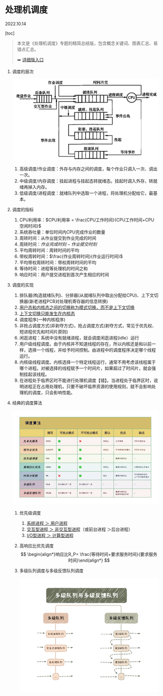 # 处理机调度

2022.10.14

[toc]

> 本文是《处理机调度》专题的精简总结版，包含概念关键词、图表汇总、易错点汇总。
>
> ➡️ [详细版入口](./处理机调度(详细版).md)

1. 调度的层次

   ![img](./resources/IMG_0272.jpg)

   1. 高级调度/作业调度：外存与内存之间的调度，每个作业只调入一次、调出一次。
   2. 中级调度/内存调度：挂起进程与挂起态转就绪态。挂起时调入外存，转就绪再掉入内存。
   3. 低级调度/进程调度：就绪队列中选取一个进程，将处理机分配给它，最基本。

2. 调度的指标

   1. CPU利用率：$CPU利用率 = \frac{CPU工作时间}{CPU工作时间+CPU空闲时间}$
   2. 系统吞吐量：单位时间内CPU完成作业的数量
   3. 周转时间：从作业提交到作业完成的时间
   4. 周转时间：$作业完成时刻 - 作业提交时刻$
   5. 平均周转时间：周转时间的平均
   6. 带权周转时间：$\frac{作业周转时间}{作业运行时间}$
   7. 平均带权周转时间：带权周转时间的平均
   8. 等待时间：进程等处理机的时间之和
   9. 响应时间：用户提交进程到首次产生相应的时间

3. 调度的实现

   1. 排队器(构造就绪队列)、分排器(从就绪队列中取出分配给CPU)、上下文切换器(新老进程PCB对处理机寄存器的信息转换)
   2. <u>用户态和内核态之间的切换称为模式切换，而不是上下文切换</u>
   3. <u>上下文切换只能发生在内核态</u>
   4. 调度程序(一种内核程序)
   5. 非抢占调度方式(非剥夺方式)，抢占调度方式(剥夺方式，常见于优先权、短进程优先和时间片原则)
   6. 闲逛进程：系统中没有就绪进程，就会调度闲逛进程(idle）运行
   7. 用户级线程调度。由于内核并不知道线程的存在，所以内核还是和以前一样，选择一个线程，并给予时间控制。由进程中的调度程序决定哪个线程运行。
   8. 内核级线程调度。内核选择一个特定线程运行，通常不用考虑该线程属于哪个进程。对被选择的线程赋予一个时间片，如果超过了时间片，就会强制挂起该线程。
   9. 在进程处于临界区时不能进行处理机调度【错】。当进程处于临界区时，说明进程正在占用处理机，只要不破坏临界资源的使用规则，就不会影响处理机的调度，只会影响性能。

4. 经典的调度算法

   ![img](./resources/调度算法.png)

   1. 优先级调度

      1. <u>系统进程 ＞ 用户进程</u>
      2. <u>交互型进程 ＞ 非交互型进程</u>（或前台进程 ＞后台进程）
      3. <u>I/O型进程 ＞ 计算型进程</u>

   2. 高响应比优先调度
      $$
      \begin{align*}响应比R_P= \frac{等待时间+要求服务时间}{要求服务时间}\end{align*}
      $$

   3. 多级队列调度与多级反馈队列调度

      ![img](./resources/多级队列与多级反馈队列.png)
